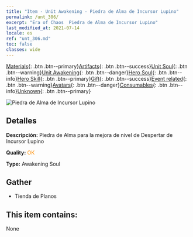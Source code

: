 ```yaml
---
title: "Item - Unit Awakening - Piedra de Alma de Incursor Lupino"
permalink: /unt_306/
excerpt: "Era of Chaos  Piedra de Alma de Incursor Lupino"
last_modified_at: 2021-07-14
locale: es
ref: "unt_306.md"
toc: false
classes: wide
---
```

 [Materials](/ItemsES/){: .btn .btn--primary}[Artifacts](/ItemsES/Artifacts/){: .btn .btn--success}[Unit Soul](/ItemsES/UnitSoul/){: .btn .btn--warning}[Unit Awakening](/ItemsES/UnitAwakening/){: .btn .btn--danger}[Hero Soul](/ItemsES/HeroSoul/){: .btn .btn--info}[Hero Skill](/ItemsES/HeroSkill/){: .btn .btn--primary}[Gift](/ItemsES/Gift/){: .btn .btn--success}[Event related](/ItemsES/Events/){: .btn .btn--warning}[Avatars](/ItemsES/Avatars/){: .btn .btn--danger}[Consumables](/ItemsES/Consumables/){: .btn .btn--info}[Unknown](/ItemsES/Unknown/){: .btn .btn--primary}

 ![Piedra de Alma de Incursor Lupino](/images/u/tia_langqibing.jpg)

## Detalles
 **Descripción:** Piedra de Alma para la mejora de nivel de Despertar de Incursor Lupino

 **Quality:** <span style="color: #FF8C00">OK</span>

 **Type:** Awakening Soul

## Gather

*    Tienda de Planos 

## This item contains:

  None

